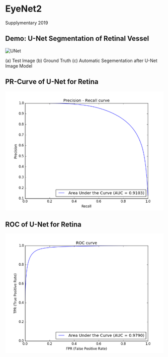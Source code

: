 # EyeNet2
Supplymentary 2019

## Demo: U-Net Segmentation of Retinal Vessel
![UNet](https://github.com/huckiyang/web/blob/gh-pages/assets/img/Unet.png)

(a) Test Image (b) Ground Truth (c) Automatic Segementation after U-Net Image Model 


## PR-Curve of U-Net for Retina 
![PR-Curve](https://github.com/huckiyang/EyeNet2/blob/master/src/Precision_recall.png)

## ROC of U-Net for Retina 
![ROC](https://github.com/huckiyang/EyeNet2/blob/master/src/ROC.png)
